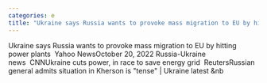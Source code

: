 ```yaml
---
categories: e
title: "Ukraine says Russia wants to provoke mass migration to EU by hitting power plants  Yahoo News"
---
```

Ukraine says Russia wants to provoke mass migration to EU by hitting power plants&nbsp;&nbsp;Yahoo NewsOctober 20, 2022 Russia-Ukraine news&nbsp;&nbsp;CNNUkraine cuts power, in race to save energy grid&nbsp;&nbsp;ReutersRussian general admits situation in Kherson is "tense" | Ukraine latest&nbsp;&nb